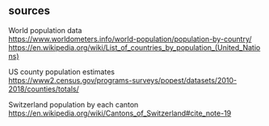 ## sources  

World population data  
https://www.worldometers.info/world-population/population-by-country/  
https://en.wikipedia.org/wiki/List_of_countries_by_population_(United_Nations)  

US county population estimates  
https://www2.census.gov/programs-surveys/popest/datasets/2010-2018/counties/totals/ 

Switzerland population by each canton  
https://en.wikipedia.org/wiki/Cantons_of_Switzerland#cite_note-19  


